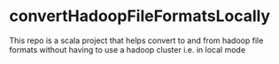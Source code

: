 # convertHadoopFileFormatsLocally
This repo is a scala project that helps convert to and from hadoop file formats without having to use a hadoop cluster i.e. in local mode
